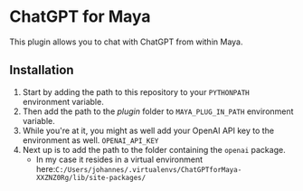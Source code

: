 # ChatGPT for Maya

This plugin allows you to chat with ChatGPT from within Maya.

## Installation

1. Start by adding the path to this repository to your `PYTHONPATH` environment variable.
2. Then add the path to the _plugin_ folder to `MAYA_PLUG_IN_PATH` environment variable.
3. While you're at it, you might as well add your OpenAI API key to the environment as well. `OPENAI_API_KEY`
4. Next up is to add the path to the folder containing the `openai` package.
    - In my case it resides in a virtual environment
      here:```C:/Users/johannes/.virtualenvs/ChatGPTforMaya-XXZNZ0Rg/lib/site-packages/```